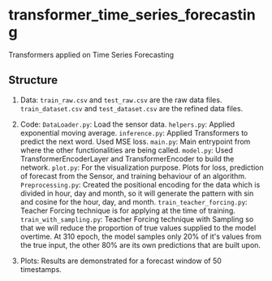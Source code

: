 # transformer_time_series_forecasting
Transformers applied on Time Series Forecasting

## Structure
1. Data:
`train_raw.csv` and `test_raw.csv` are the raw data files. `train_dataset.csv` and `test_dataset.csv` are the refined data files. 

2. Code:
`DataLoader.py`: Load the sensor data.
`helpers.py`: Applied exponential moving average.
`inference.py`: Applied Transformers to predict the next word. Used MSE loss.
`main.py`: Main entrypoint from where the other functionalities are being called.
`model.py`: Used TransformerEncoderLayer and TransformerEncoder to build the network.
`plot.py`: For the visualization purpose. Plots for loss, prediction of forecast from the Sensor, and training behaviour of an algorithm.
`Preprocessing.py`: Created the positional encoding for the data which is divided in hour, day and month, so it will generate the pattern with sin and cosine for the hour, day, and month.
`train_teacher_forcing.py`: Teacher Forcing technique is for applying at the time of training.
`train_with_sampling.py`: Teacher Forcing technique with Sampling so that we will reduce the proportion of true values supplied to the model overtime. At 310 epoch, the model samples only 20% of it's values from the true input, the other 80% are its own predictions that are built upon. 

3. Plots:
Results are demonstrated for a forecast window of 50 timestamps.